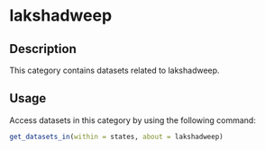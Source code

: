 
# lakshadweep
## Description
This category contains datasets related to lakshadweep.
## Usage
Access datasets in this category by using the following command:
```r
get_datasets_in(within = states, about = lakshadweep)
```
